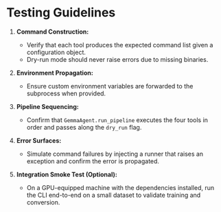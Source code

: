 # Testing Guidelines

1. **Command Construction:**
   - Verify that each tool produces the expected command list given a configuration object.
   - Dry-run mode should never raise errors due to missing binaries.

2. **Environment Propagation:**
   - Ensure custom environment variables are forwarded to the subprocess when provided.

3. **Pipeline Sequencing:**
   - Confirm that `GemmaAgent.run_pipeline` executes the four tools in order and passes along the `dry_run` flag.

4. **Error Surfaces:**
   - Simulate command failures by injecting a runner that raises an exception and confirm the error is propagated.

5. **Integration Smoke Test (Optional):**
   - On a GPU-equipped machine with the dependencies installed, run the CLI end-to-end on a small dataset to validate training and conversion.
